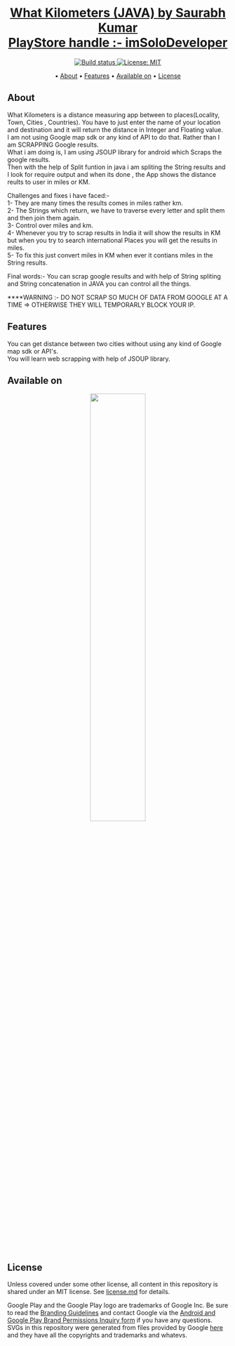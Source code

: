 <p>
    <h1 align="center">
        <a href="https://play.google.com/store/apps/details?id=com.mac.whatkilometers">
            What Kilometers (JAVA) by Saurabh Kumar<br>PlayStore handle :- imSoloDeveloper
        </a>
    </h1>
</p>


<p align="center">
    <a href="https://travis-ci.org/steverichey/google-play-badge-svg">
        <img src="https://travis-ci.org/steverichey/google-play-badge-svg.svg?branch=master" alt="Build status">
    </a>
    <a href="./license.md">
        <img src="https://img.shields.io/badge/License-MIT-lightgrey.svg" alt="License: MIT">
    </a>
</p>

<p align="center">
  • <a href="#about">About</a>
  • <a href="#features">Features</a>
  • <a href="#available-on">Available on</a>
  • <a href="#license">License</a>


</p>



## About
What Kilometers is a distance measuring app between to places(Locality, Town, Cities , Countries). You have to just enter the name of your location and destination
and it will return the distance in Integer and Floating value.<br>
I am not using Google map sdk or any kind of API to do that. Rather than I am SCRAPPING Google results.<br>
What i am doing is, I am using JSOUP library for android which Scraps the google results.<br>
Then with the help of Split funtion in java i am spliting the String results and  I look for require output and when its done , the App shows the distance reults to user in miles or KM.<br>

Challenges and fixes i have faced:- <br>
1- They are many times the results comes in miles rather km.<br>
2- The Strings which return, we have to traverse every letter and split them and then join them again.<br>
3- Control over miles and km.<br>
4- Whenever you try to scrap results in India it will show the results in KM but when you try to search international Places you will get the results in miles.<br>
5- To fix this just convert miles in KM when ever it contians miles in the String results.<br>

Final words:- You can scrap google results and with help of String spliting and String concatenation in JAVA you can control all the things.<br>

****WARNING :- DO NOT SCRAP SO MUCH OF DATA FROM GOOGLE AT A TIME => OTHERWISE THEY WILL TEMPORARLY BLOCK YOUR IP.



## Features

You can get distance between two cities without using any kind of Google map sdk or API's.<br>
You will learn web scrapping with help of JSOUP library.<br>


## Available on

<p align="center">
<a href="https://play.google.com/store/apps/details?id=com.mac.whatkilometers">
<img src="https://cdn.jsdelivr.net/gh/dev-iamsaurabh/BMICalculator/play.svg" width="50%">
</a>
</p>


## License

Unless covered under some other license, all content in this repository is shared under an MIT license. See [license.md](./license.md) for details.

Google Play and the Google Play logo are trademarks of Google Inc. Be sure to read the [Branding Guidelines](https://developer.android.com/distribute/tools/promote/brand.html) and contact Google via the [Android and Google Play Brand Permissions Inquiry form](https://support.google.com/googleplay/contact/brand_developer) if you have any questions. SVGs in this repository were generated from files provided by Google [here](https://play.google.com/intl/en_us/badges/) and they have all the copyrights and trademarks and whatevs.

  
